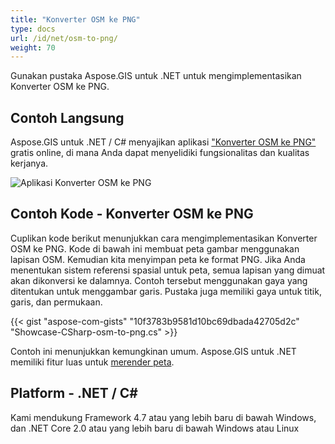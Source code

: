 ```yaml
---
title: "Konverter OSM ke PNG"
type: docs
url: /id/net/osm-to-png/
weight: 70
---
```


Gunakan pustaka Aspose.GIS untuk .NET untuk mengimplementasikan Konverter OSM ke PNG.

## **Contoh Langsung**

Aspose.GIS untuk .NET / C# menyajikan aplikasi ["Konverter OSM ke PNG"](https://products.aspose.app/gis/viewer/osm-to-png) gratis online, di mana Anda dapat menyelidiki fungsionalitas dan kualitas kerjanya.

![Aplikasi Konverter OSM ke PNG](viewer.png)

## **Contoh Kode - Konverter OSM ke PNG**

Cuplikan kode berikut menunjukkan cara mengimplementasikan Konverter OSM ke PNG. Kode di bawah ini membuat peta gambar menggunakan lapisan OSM. Kemudian kita menyimpan peta ke format PNG. Jika Anda menentukan sistem referensi spasial untuk peta, semua lapisan yang dimuat akan dikonversi ke dalamnya.
Contoh tersebut menggunakan gaya yang ditentukan untuk menggambar garis. Pustaka juga memiliki gaya untuk titik, garis, dan permukaan.

{{< gist "aspose-com-gists" "10f3783b9581d10bc69dbada42705d2c" "Showcase-CSharp-osm-to-png.cs" >}}

Contoh ini menunjukkan kemungkinan umum. Aspose.GIS untuk .NET memiliki fitur luas untuk [merender peta](https://docs.aspose.com/gis/net/map-rendering/).

## **Platform - .NET / C#**

Kami mendukung Framework 4.7 atau yang lebih baru di bawah Windows, dan .NET Core 2.0 atau yang lebih baru di bawah Windows atau Linux
